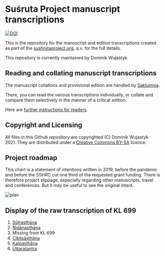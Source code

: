 # Suśruta Project manuscript transcriptions

[![DOI](https://zenodo.org/badge/305195084.svg)](https://zenodo.org/badge/latestdoi/305195084)

This is the repository for the manuscript and edition transcriptions created as part of the [sushrutaproject.org](http://sushrutaproject.org), q.v. for the full details.


This repository is currently maintained by Dominik Wujastyk. 

## Reading and collating manuscript transcriptions

The manuscript collations and provisional edition are handled by [Saktumiva](https://saktumiva.org/wiki/wujastyk/susrutasamhita/start).

There, you can read the various transcriptions individually, or collate and compare them selectively in the manner of a critical edition. 

Here are [further instructions for readers](https://saktumiva.org/wiki/users).

## Copyright and Licensing
All files in this Github repository are copyrighted (C) Dominik Wujastyk 2021.  They are distributed under a  [Creative Commons BY-SA](https://creativecommons.org/licenses/by-sa/4.0/) licence.

## Project roadmap

This chart is a statement of intentions written in 2019, before the pandemic and before the SSHRC cut one third of the requested grant funding.  There is therefore project slippage, especially regarding other manuscripts, travel and conferences.  But it may be useful to see the original intent. 

![plan](https://user-images.githubusercontent.com/762246/227660978-7a9a1f91-baa9-4595-adea-fb7fb8d964cb.png)



## Display of the raw transcription of KL 699
1. [Sūtrasthāna](https://wujastyk.github.io/sushrutaproject/xml/01-su.su/kl_699_sutrasthana.xml)
2. [Nidānasthāna](https://wujastyk.github.io/sushrutaproject/xml/02-su.ni/kl_699_nidanasthana.xml)
3. Missing from KL 699
4. [Cikitsāsthāna](https://wujastyk.github.io/sushrutaproject/xml/04-su.ci/kl_699_cikitsasthana.xml)
5. [Kalpasthāna](https://wujastyk.github.io/sushrutaproject/xml/05-su.ci/kl_699_kalpasthana.xml)
6. [Uttaratantra](https://wujastyk.github.io/sushrutaproject/xml/06-su.ut/kl_699_uttaratantra.xml)

